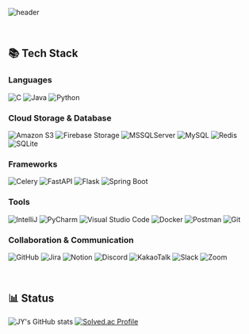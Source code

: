![header](https://capsule-render.vercel.app/api?type=waving&height=170&text=&fontSize=75&color=0:d9f1f1,100:d1c4e9&section=header&fontColor=1e1e1e&stroke=b678c4)

<br/>

## 📚 Tech Stack
### Languages
![C](https://img.shields.io/badge/c-%2300599C.svg?style=for-the-badge&logo=c&logoColor=white)
![Java](https://img.shields.io/badge/java-%23ED8B00.svg?style=for-the-badge&logo=openjdk&logoColor=white)
![Python](https://img.shields.io/badge/python-3670A0?style=for-the-badge&logo=python&logoColor=ffdd54)

### Cloud Storage & Database
![Amazon S3](https://img.shields.io/badge/Amazon%20S3-FF9900?style=for-the-badge&logo=amazons3&logoColor=white)
![Firebase Storage](https://img.shields.io/badge/firebase%20Storage-EB743B?style=for-the-badge&logo=firebase&logoColor=white)
![MSSQLServer](https://img.shields.io/badge/ms%20sql%20server-CC2927?style=for-the-badge&logo=microsoft%20sql%20server&logoColor=white)
![MySQL](https://img.shields.io/badge/mysql-4479A1.svg?style=for-the-badge&logo=mysql&logoColor=white)
![Redis](https://img.shields.io/badge/redis-%23DD0031.svg?style=for-the-badge&logo=redis&logoColor=white)
![SQLite](https://img.shields.io/badge/sqlite-%2307405e.svg?style=for-the-badge&logo=sqlite&logoColor=white)

### Frameworks
![Celery](https://img.shields.io/badge/-Celery-37814A?style=for-the-badge&logo=celery&logoColor=white)
![FastAPI](https://img.shields.io/badge/FastAPI-005571?style=for-the-badge&logo=fastapi)
![Flask](https://img.shields.io/badge/flask-white?style=for-the-badge&logo=flask&logoColor=black)
![Spring Boot](https://img.shields.io/badge/-Spring_Boot-6DB33F?style=for-the-badge&logo=spring-boot&logoColor=white)

### Tools
![IntelliJ](https://img.shields.io/badge/IntelliJ-%23483699.svg?style=for-the-badge&logo=intellij-idea&logoColor=white)
![PyCharm](https://img.shields.io/badge/-PyCharm-%2376B900.svg?style=for-the-badge&logo=pycharm&logoColor=white)
![Visual Studio Code](https://img.shields.io/badge/Visual%20Studio%20Code-0078d7.svg?style=for-the-badge&logo=visual-studio-code&logoColor=white)
![Docker](https://img.shields.io/badge/docker-2496ED.svg?style=for-the-badge&logo=docker&logoColor=white)
![Postman](https://img.shields.io/badge/Postman-FF6C37?style=for-the-badge&logo=postman&logoColor=white)
![Git](https://img.shields.io/badge/git-%23F05033.svg?style=for-the-badge&logo=git&logoColor=white)

### Collaboration & Communication
![GitHub](https://img.shields.io/badge/github-%23121011.svg?style=for-the-badge&logo=github&logoColor=white)
![Jira](https://img.shields.io/badge/jira-%230A0FFF.svg?style=for-the-badge&logo=jira&logoColor=white)
![Notion](https://img.shields.io/badge/Notion-white?style=for-the-badge&logo=notion&logoColor=gray)
![Discord](https://img.shields.io/badge/Discord-%235865F2.svg?style=for-the-badge&logo=discord&logoColor=white)
![KakaoTalk](https://img.shields.io/badge/kakaotalk-ffcd00.svg?style=for-the-badge&logo=kakaotalk&logoColor=000000)
![Slack](https://img.shields.io/badge/Slack-4A154B?style=for-the-badge&logo=slack&logoColor=white)
![Zoom](https://img.shields.io/badge/Zoom-2D8CFF?style=for-the-badge&logo=zoom&logoColor=white)

<br/>

## 📊 Status
![JY's GitHub stats](https://github-readme-stats.vercel.app/api?username=yim0327&show_icons=true&theme=material-palenight)
[![Solved.ac Profile](http://mazassumnida.wtf/api/v2/generate_badge?boj=yim0327)](https://solved.ac/yim0327/)
